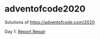 # adventofcode2020
Solutions of https://adventofcode.com/2020

Day 1: [Report Repair](day1/day1.py)
